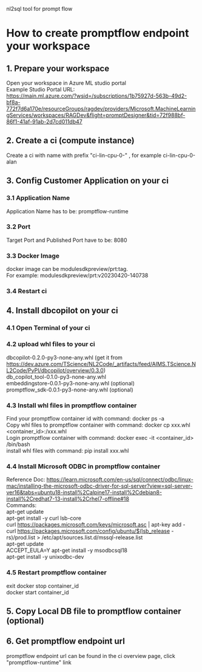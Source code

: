 nl2sql tool for prompt flow

# How to create promptflow endpoint your workspace
## 1. Prepare your workspace
Open your workspace in Azure ML studio portal <br>
Example Studio Portal URL: <br>
https://main.ml.azure.com/?wsid=/subscriptions/1b75927d-563b-49d2-bf8a-772f7d6a170e/resourceGroups/ragdev/providers/Microsoft.MachineLearningServices/workspaces/RAGDev&flight=promptDesigner&tid=72f988bf-86f1-41af-91ab-2d7cd011db47
## 2. Create a ci (compute instance)
Create a ci with name with prefix "ci-lin-cpu-0-" , for example ci-lin-cpu-0-alan
## 3. Config Customer Application on your ci
### 3.1 Application Name
Application Name has to be: promptflow-runtime
### 3.2 Port
Target Port and Published Port have to be: 8080
### 3.3 Docker Image
docker image can be modulesdkpreview/prt:tag. <br>
For example: 
modulesdkpreview/prt:v20230420-140738
### 3.4 Restart ci
## 4. Install dbcopilot on your ci
### 4.1 Open Terminal of your ci
### 4.2 upload whl files to your ci
dbcopilot-0.2.0-py3-none-any.whl (get it from https://dev.azure.com/TScience/NL2Code/_artifacts/feed/AIMS.TScience.NL2Code/PyPI/dbcopilot/overview/0.3.0)<br>
db_copilot_tool-0.1.0-py3-none-any.whl <br>
embeddingstore-0.0.1-py3-none-any.whl (optional) <br>
promptflow_sdk-0.0.1-py3-none-any.whl (optional) <br>
### 4.3 Install whl files in promptflow container
Find your promptflow container id with command: docker ps -a <br>
Copy whl files to promptflow container with command: docker cp xxx.whl <container_id>:/xxx.whl <br>
Login promptflow container with command: docker exec -it <container_id> /bin/bash <br>
install whl files with command: pip install xxx.whl
### 4.4 Install Microsoft ODBC in promptflow container
Reference Doc: https://learn.microsoft.com/en-us/sql/connect/odbc/linux-mac/installing-the-microsoft-odbc-driver-for-sql-server?view=sql-server-ver16&tabs=ubuntu18-install%2Calpine17-install%2Cdebian8-install%2Credhat7-13-install%2Crhel7-offline#18 <br>
Commands: <br>
apt-get update <br>
apt-get install -y curl lsb-core <br>
curl https://packages.microsoft.com/keys/microsoft.asc | apt-key add - <br>
curl https://packages.microsoft.com/config/ubuntu/$(lsb_release -rs)/prod.list > /etc/apt/sources.list.d/mssql-release.list <br>
apt-get update <br>
ACCEPT_EULA=Y apt-get install -y msodbcsql18 <br>
apt-get install -y unixodbc-dev <br>
### 4.5 Restart promptflow container
exit
docker stop container_id <br>
docker start container_id <br>

## 5. Copy Local DB file to promptflow container (optional)

## 6. Get promptflow endpoint url
promptflow endpoint url can be found in the ci overview page, click "promptflow-runtime" link <br>